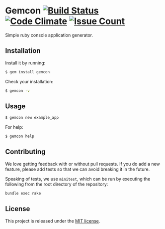 # Gemcon [![Build Status](https://travis-ci.org/opodartho/gemcon.svg?branch=master)](https://travis-ci.org/opodartho/gemcon) [![Code Climate](https://codeclimate.com/github/opodartho/gemcon/badges/gpa.svg)](https://codeclimate.com/github/opodartho/gemcon) [![Issue Count](https://codeclimate.com/github/opodartho/gemcon/badges/issue_count.svg)](https://codeclimate.com/github/opodartho/gemcon)

Simple ruby console application generator.

## Installation

Install it by running:
```bash
$ gem install gemcon
```
Check your installation:
```bash
$ gemcon -v
```

## Usage

```bash
$ gemcon new example_app
```
For help:
```bash
$ gemcon help
```

## Contributing

We love getting feedback with or without pull requests. If you do add a new
feature, please add tests so that we can avoid breaking it in the future.

Speaking of tests, we use `minitest`, which can be run by executing the following
from the root directory of the repository:

```bash
bundle exec rake
```

## License

This project is released under the [MIT license](LICENSE.md).

